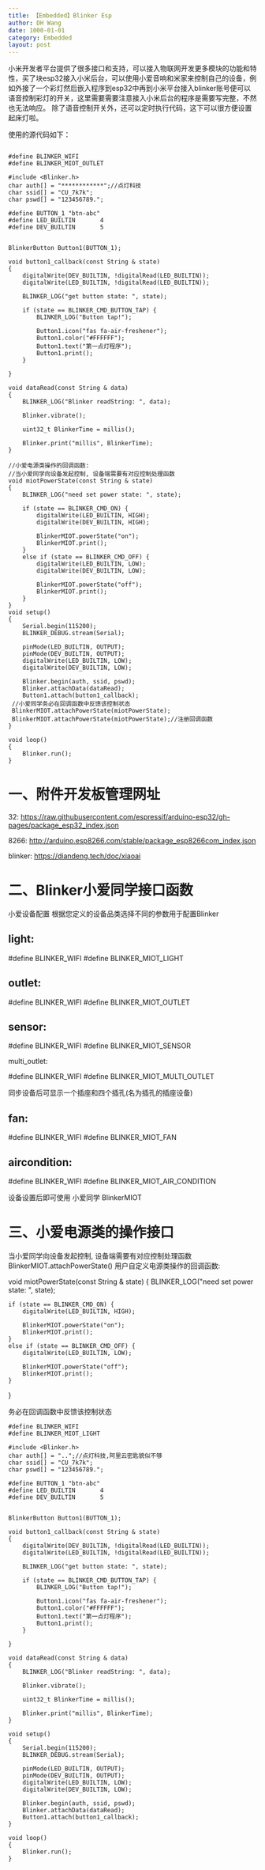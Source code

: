 ```yaml
---
title: 【Embedded】Blinker Esp
author: DH Wang
date: 1000-01-01
category: Embedded
layout: post
---
```


小米开发者平台提供了很多接口和支持，可以接入物联网开发更多模块的功能和特性，买了块esp32接入小米后台，可以使用小爱音响和米家来控制自己的设备，例如外接了一个彩灯然后嵌入程序到esp32中再到小米平台接入blinker账号便可以语音控制彩灯的开关，这里需要需要注意接入小米后台的程序是需要写完整，不然也无法响应。
除了语音控制开关外，还可以定时执行代码，这下可以很方便设置起床灯啦。

使用的源代码如下：

```

#define BLINKER_WIFI 
#define BLINKER_MIOT_OUTLET

#include <Blinker.h>
char auth[] = "************";//点灯科技
char ssid[] = "CU_7k7k";
char pswd[] = "123456789.";

#define BUTTON_1 "btn-abc" 
#define LED_BUILTIN       4
#define DEV_BUILTIN       5


BlinkerButton Button1(BUTTON_1);

void button1_callback(const String & state)
{
    digitalWrite(DEV_BUILTIN, !digitalRead(LED_BUILTIN));
    digitalWrite(LED_BUILTIN, !digitalRead(LED_BUILTIN));
    
    BLINKER_LOG("get button state: ", state);

    if (state == BLINKER_CMD_BUTTON_TAP) {
        BLINKER_LOG("Button tap!");

        Button1.icon("fas fa-air-freshener");
        Button1.color("#FFFFFF");
        Button1.text("第一点灯程序");
        Button1.print();
    }
    
}

void dataRead(const String & data)
{
    BLINKER_LOG("Blinker readString: ", data);

    Blinker.vibrate();
    
    uint32_t BlinkerTime = millis();
    
    Blinker.print("millis", BlinkerTime);
}

//小爱电源类操作的回调函数:
//当小爱同学向设备发起控制, 设备端需要有对应控制处理函数 
void miotPowerState(const String & state)
{
    BLINKER_LOG("need set power state: ", state);

    if (state == BLINKER_CMD_ON) {
        digitalWrite(LED_BUILTIN, HIGH);
        digitalWrite(DEV_BUILTIN, HIGH);

        BlinkerMIOT.powerState("on");
        BlinkerMIOT.print();
    }
    else if (state == BLINKER_CMD_OFF) {
        digitalWrite(LED_BUILTIN, LOW);
        digitalWrite(DEV_BUILTIN, LOW); 

        BlinkerMIOT.powerState("off");
        BlinkerMIOT.print();
    }
} 
void setup()
{
    Serial.begin(115200);
    BLINKER_DEBUG.stream(Serial);

    pinMode(LED_BUILTIN, OUTPUT);
    pinMode(DEV_BUILTIN, OUTPUT);
    digitalWrite(LED_BUILTIN, LOW); 
    digitalWrite(DEV_BUILTIN, LOW); 

    Blinker.begin(auth, ssid, pswd);
    Blinker.attachData(dataRead);
    Button1.attach(button1_callback);
 //小爱同学务必在回调函数中反馈该控制状态 
 BlinkerMIOT.attachPowerState(miotPowerState);
 BlinkerMIOT.attachPowerState(miotPowerState);//注册回调函数
}

void loop()
{
    Blinker.run();
}
```

#   一、附件开发板管理网址
32: https://raw.githubusercontent.com/espressif/arduino-esp32/gh-pages/package_esp32_index.json


8266: http://arduino.esp8266.com/stable/package_esp8266com_index.json

blinker: https://diandeng.tech/doc/xiaoai

#   二、Blinker小爱同学接口函数

小爱设备配置
根据您定义的设备品类选择不同的参数用于配置Blinker

##  light:

#define BLINKER_WIFI
#define BLINKER_MIOT_LIGHT
 
##  outlet:

#define BLINKER_WIFI
#define BLINKER_MIOT_OUTLET
 
##  sensor:

#define BLINKER_WIFI
#define BLINKER_MIOT_SENSOR
 
multi_outlet:

#define BLINKER_WIFI
#define BLINKER_MIOT_MULTI_OUTLET
 
同步设备后可显示一个插座和四个插孔(名为插孔的插座设备)

##  fan:

#define BLINKER_WIFI
#define BLINKER_MIOT_FAN
 
##  aircondition:

#define BLINKER_WIFI
#define BLINKER_MIOT_AIR_CONDITION
 
设备设置后即可使用 小爱同学 BlinkerMIOT

#   三、小爱电源类的操作接口
当小爱同学向设备发起控制, 设备端需要有对应控制处理函数
BlinkerMIOT.attachPowerState()
用户自定义电源类操作的回调函数:

void miotPowerState(const String & state)
{
    BLINKER_LOG("need set power state: ", state);

    if (state == BLINKER_CMD_ON) {
        digitalWrite(LED_BUILTIN, HIGH);

        BlinkerMIOT.powerState("on");
        BlinkerMIOT.print();
    }
    else if (state == BLINKER_CMD_OFF) {
        digitalWrite(LED_BUILTIN, LOW);

        BlinkerMIOT.powerState("off");
        BlinkerMIOT.print();
    }
}

务必在回调函数中反馈该控制状态


    #define BLINKER_WIFI 
    #define BLINKER_MIOT_LIGHT

    #include <Blinker.h>
    char auth[] = "..";//点灯科技,阿里云密匙貌似不够
    char ssid[] = "CU_7k7k";
    char pswd[] = "123456789.";

    #define BUTTON_1 "btn-abc" 
    #define LED_BUILTIN       4
    #define DEV_BUILTIN       5


    BlinkerButton Button1(BUTTON_1);

    void button1_callback(const String & state)
    {
        digitalWrite(DEV_BUILTIN, !digitalRead(LED_BUILTIN));
        digitalWrite(LED_BUILTIN, !digitalRead(LED_BUILTIN));
        
        BLINKER_LOG("get button state: ", state);

        if (state == BLINKER_CMD_BUTTON_TAP) {
            BLINKER_LOG("Button tap!");

            Button1.icon("fas fa-air-freshener");
            Button1.color("#FFFFFF");
            Button1.text("第一点灯程序");
            Button1.print();
        }
        
    }

    void dataRead(const String & data)
    {
        BLINKER_LOG("Blinker readString: ", data);

        Blinker.vibrate();
        
        uint32_t BlinkerTime = millis();
        
        Blinker.print("millis", BlinkerTime);
    }

    void setup()
    {
        Serial.begin(115200);
        BLINKER_DEBUG.stream(Serial);

        pinMode(LED_BUILTIN, OUTPUT);
        pinMode(DEV_BUILTIN, OUTPUT);
        digitalWrite(LED_BUILTIN, LOW); 
        digitalWrite(DEV_BUILTIN, LOW); 

        Blinker.begin(auth, ssid, pswd);
        Blinker.attachData(dataRead);
        Button1.attach(button1_callback);
    }

    void loop()
    {
        Blinker.run();
    }
